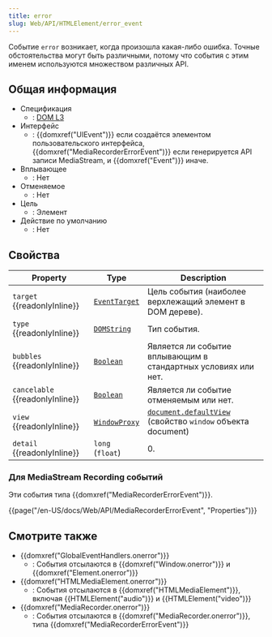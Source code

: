 ```yaml
---
title: error
slug: Web/API/HTMLElement/error_event
---
```


Событие `error` возникает, когда произошла какая-либо ошибка. Точные обстоятельства могут быть различными, потому что события с этим именем используются множеством различных API.

## Общая информация

- Спецификация
  - : [DOM L3](http://www.w3.org/TR/DOM-Level-3-Events/#event-type-error)
- Интерфейс
  - : {{domxref("UIEvent")}} если создаётся элементом пользовательского интерфейса, {{domxref("MediaRecorderErrorEvent")}} если генерируется API записи MediaStream, и {{domxref("Event")}} иначе.
- Вплывающее
  - : Нет
- Отменяемое
  - : Нет
- Цель
  - : Элемент
- Действие по умолчанию
  - : Нет

## Свойства

| Property                        | Type                                          | Description                                                                                          |
| ------------------------------- | --------------------------------------------- | ---------------------------------------------------------------------------------------------------- |
| `target` {{readonlyInline}}     | [`EventTarget`](/ru/docs/Web/API/EventTarget) | Цель события (наиболее верхлежащий элемент в DOM дереве).                                            |
| `type` {{readonlyInline}}       | [`DOMString`](/ru/docs/Web/API/DOMString)     | Тип события.                                                                                         |
| `bubbles` {{readonlyInline}}    | [`Boolean`](/ru/docs/Web/API/Boolean)         | Является ли событие вплывающим в стандартных условиях или нет.                                       |
| `cancelable` {{readonlyInline}} | [`Boolean`](/ru/docs/Web/API/Boolean)         | Является ли событие отменяемым или нет.                                                              |
| `view` {{readonlyInline}}       | [`WindowProxy`](/ru/docs/Web/API/WindowProxy) | [`document.defaultView`](/ru/docs/Web/API/Document/defaultView) (свойство `window` объекта document) |
| `detail` {{readonlyInline}}     | `long` (`float`)                              | 0.                                                                                                   |

### Для MediaStream Recording событий

Эти события типа {{domxref("MediaRecorderErrorEvent")}}.

{{page("/en-US/docs/Web/API/MediaRecorderErrorEvent", "Properties")}}

## Смотрите также

- {{domxref("GlobalEventHandlers.onerror")}}
  - : События отсылаются в {{domxref("Window.onerror")}} и {{domxref("Element.onerror")}}
- {{domxref("HTMLMediaElement.onerror")}}
  - : События отсылаются в {{domxref("HTMLMediaElement")}}, включая {{HTMLElement("audio")}} и {{HTMLElement("video")}}
- {{domxref("MediaRecorder.onerror")}}
  - : События отсылаются в {{domxref("MediaRecorder.onerror")}}, типа {{domxref("MediaRecorderErrorEvent")}}
